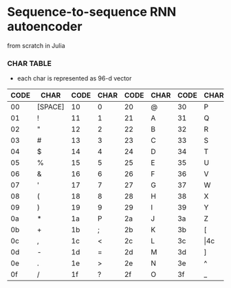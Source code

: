 # Sequence-to-sequence RNN autoencoder
from scratch in Julia


### CHAR TABLE
- each char is represented as 96-d vector

|CODE|CHAR|CODE|CHAR|CODE|CHAR|CODE|CHAR|CODE|CHAR|CODE|CHAR
|---|---|---|---|---|---|---|---|---|---|---|---
|00|\[SPACE\]|10|0|20|@|30|P|40|\`|50|p
|01|!|11|1|21|A|31|Q|41|a|51|q
|02|"|12|2|22|B|32|R|42|b|52|r
|03|#|13|3|23|C|33|S|43|c|53|s
|04|$|14|4|24|D|34|T|44|d|54|t
|05|%|15|5|25|E|35|U|45|e|55|u
|06|&|16|6|26|F|36|V|46|f|56|v
|07|'|17|7|27|G|37|W|47|g|57|w
|08|(|18|8|28|H|38|X|48|h|58|x
|09|)|19|9|29|I|39|Y|49|i|59|y
|0a|\*|1a|P|2a|J|3a|Z|4a|j|5a|z
|0b|+|1b|;|2b|K|3b|\[|4b|k|5b|{
|0c|,|1c|<|2c|L|3c|\\|4c|l|5c|\|
|0d|-|1d|=|2d|M|3d|\]|4d|m|5d|}
|0e|.|1e|>|2e|N|3e|^|4e|n|5e|\~
|0f|/|1f|?|2f|O|3f|\_|4f|o|5f|\[NEWLINE\]
